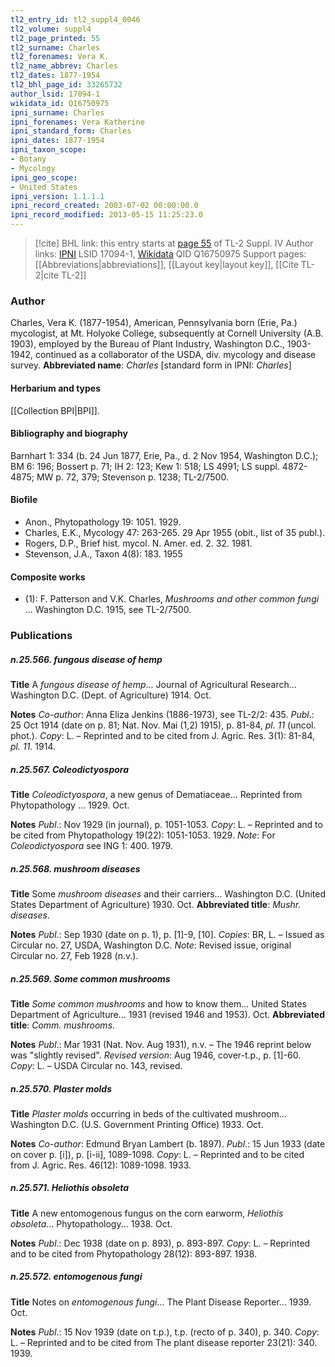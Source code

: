 ```yaml
---
tl2_entry_id: tl2_suppl4_0046
tl2_volume: suppl4
tl2_page_printed: 55
tl2_surname: Charles
tl2_forenames: Vera K.
tl2_name_abbrev: Charles
tl2_dates: 1877-1954
tl2_bhl_page_id: 33265732
author_lsid: 17094-1
wikidata_id: Q16750975
ipni_surname: Charles
ipni_forenames: Vera Katherine
ipni_standard_form: Charles
ipni_dates: 1877-1954
ipni_taxon_scope: 
- Botany
- Mycology
ipni_geo_scope: 
- United States
ipni_version: 1.1.1.1
ipni_record_created: 2003-07-02 00:00:00.0
ipni_record_modified: 2013-05-15 11:25:23.0
---
```


> [!cite] BHL link: this entry starts at [page 55](https://www.biodiversitylibrary.org/page/33265732) of TL-2 Suppl. IV
> Author links: [IPNI](https://www.ipni.org/a/17094-1) LSID 17094-1, [Wikidata](https://www.wikidata.org/wiki/Q16750975) QID Q16750975
> Support pages: [[Abbreviations|abbreviations]], [[Layout key|layout key]], [[Cite TL-2|cite TL-2]]

### Author

Charles, Vera K. (1877-1954), American, Pennsylvania born (Erie, Pa.) mycologist, at Mt. Holyoke College, subsequently at Cornell University (A.B. 1903), employed by the Bureau of Plant Industry, Washington D.C., 1903-1942, continued as a collaborator of the USDA, div. mycology and disease survey. 
**Abbreviated name**: *Charles* \[standard form in IPNI: *Charles*\]

#### Herbarium and types

[[Collection BPI|BPI]].

#### Bibliography and biography

Barnhart 1: 334 (b. 24 Jun 1877, Erie, Pa., d. 2 Nov 1954, Washington D.C.); BM 6: 196; Bossert p. 71; IH 2: 123; Kew 1: 518; LS 4991; LS suppl. 4872-4875; MW p. 72, 379; Stevenson p. 1238; TL-2/7500.

#### Biofile

- Anon., Phytopathology 19: 1051. 1929.
- Charles, E.K., Mycology 47: 263-265. 29 Apr 1955 (obit., list of 35 publ.).
- Rogers, D.P., Brief hist. mycol. N. Amer. ed. 2. 32. 1981.
- Stevenson, J.A., Taxon 4(8): 183. 1955

#### Composite works

- (1): F. Patterson and V.K. Charles, *Mushrooms and other common fungi* ... Washington D.C. 1915, see TL-2/7500.

### Publications

##### n.25.566. fungous disease of hemp

**Title**
A *fungous disease of hemp*... Journal of Agricultural Research... Washington D.C. (Dept. of Agriculture) 1914. Oct.

**Notes**
*Co-author*: Anna Eliza Jenkins (1886-1973), see TL-2/2: 435.
*Publ*.: 25 Oct 1914 (date on p. 81; Nat. Nov. Mai (1,2) 1915), p. 81-84, *pl. 11* (uncol. phot.).
*Copy*: L. – Reprinted and to be cited from J. Agric. Res. 3(1): 81-84, *pl. 11.* 1914.

##### n.25.567. Coleodictyospora

**Title**
*Coleodictyospora*, a new genus of Dematiaceae... Reprinted from Phytopathology ... 1929. Oct.

**Notes**
*Publ*.: Nov 1929 (in journal), p. 1051-1053. *Copy*: L. – Reprinted and to be cited from Phytopathology 19(22): 1051-1053. 1929.
*Note*: For *Coleodictyospora* see ING 1: 400. 1979.

##### n.25.568. mushroom diseases

**Title**
Some *mushroom diseases* and their carriers... Washington D.C. (United States Department of Agriculture) 1930. Oct.
**Abbreviated title**: *Mushr. diseases*.

**Notes**
*Publ*.: Sep 1930 (date on p. 1), p. \[1\]-9, \[10\]. *Copies*: BR, L. – Issued as Circular no. 27, USDA, Washington D.C.
*Note*: Revised issue, original Circular no. 27, Feb 1928 (n.v.).

##### n.25.569. Some common mushrooms

**Title**
*Some common mushrooms* and how to know them... United States Department of Agriculture... 1931 (revised 1946 and 1953). Oct.
**Abbreviated title**: *Comm. mushrooms*.

**Notes**
*Publ*.: Mar 1931 (Nat. Nov. Aug 1931), n.v. – The 1946 reprint below was "slightly revised".
*Revised version*: Aug 1946, cover-t.p., p. \[1\]-60. *Copy*: L. – USDA Circular no. 143, revised.

##### n.25.570. Plaster molds

**Title**
*Plaster molds* occurring in beds of the cultivated mushroom... Washington D.C. (U.S. Government Printing Office) 1933. Oct.

**Notes**
*Co-author*: Edmund Bryan Lambert (b. 1897).
*Publ*.: 15 Jun 1933 (date on cover p. \[i\]), p. \[i-ii\], 1089-1098. *Copy*: L. – Reprinted and to be cited from J. Agric. Res. 46(12): 1089-1098. 1933.

##### n.25.571. Heliothis obsoleta

**Title**
A new entomogenous fungus on the corn earworm, *Heliothis obsoleta*... Phytopathology... 1938. Oct.

**Notes**
*Publ*.: Dec 1938 (date on p. 893), p. 893-897. *Copy*: L. – Reprinted and to be cited from Phytopathology 28(12): 893-897. 1938.

##### n.25.572. entomogenous fungi

**Title**
Notes on *entomogenous fungi*... The Plant Disease Reporter... 1939. Oct.

**Notes**
*Publ*.: 15 Nov 1939 (date on t.p.), t.p. (recto of p. 340), p. 340. *Copy*: L. – Reprinted and to be cited from The plant disease reporter 23(21): 340. 1939.

